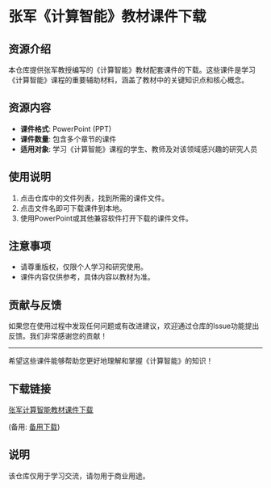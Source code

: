 # 张军《计算智能》教材课件下载

## 资源介绍

本仓库提供张军教授编写的《计算智能》教材配套课件的下载。这些课件是学习《计算智能》课程的重要辅助材料，涵盖了教材中的关键知识点和核心概念。

## 资源内容

- **课件格式**: PowerPoint (PPT)
- **课件数量**: 包含多个章节的课件
- **适用对象**: 学习《计算智能》课程的学生、教师及对该领域感兴趣的研究人员

## 使用说明

1. 点击仓库中的文件列表，找到所需的课件文件。
2. 点击文件名即可下载课件到本地。
3. 使用PowerPoint或其他兼容软件打开下载的课件文件。

## 注意事项

- 请尊重版权，仅限个人学习和研究使用。
- 课件内容仅供参考，具体内容以教材为准。

## 贡献与反馈

如果您在使用过程中发现任何问题或有改进建议，欢迎通过仓库的Issue功能提出反馈。我们非常感谢您的贡献！

---

希望这些课件能够帮助您更好地理解和掌握《计算智能》的知识！

## 下载链接
[张军计算智能教材课件下载](https://pan.quark.cn/s/f06b689f1876) 

(备用: [备用下载](https://pan.baidu.com/s/13yqqbV5WLZbUO-Pf8S0EkQ?pwd=1234))

## 说明

该仓库仅用于学习交流，请勿用于商业用途。
